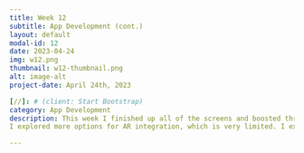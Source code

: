 ```yaml
---
title: Week 12
subtitle: App Development (cont.)
layout: default
modal-id: 12
date: 2023-04-24
img: w12.png
thumbnail: w12-thumbnail.png
alt: image-alt
project-date: April 24th, 2023

[//]: # (client: Start Bootstrap)
category: App Development
description: This week I finished up all of the screens and boosted through the code. It was very addicting to keep adding more components to the app.
I explored more options for AR integration, which is very limited. I explored Viro react, which is very useful for what I want because they have a snapchat like AR function. However Viro react doesn’t work with an expo management system, which is what I have, so I can’t use that. I didn’t know there was any difference between react native expo and bare react native. Expo is not very flexible with AR integration.

---
```

